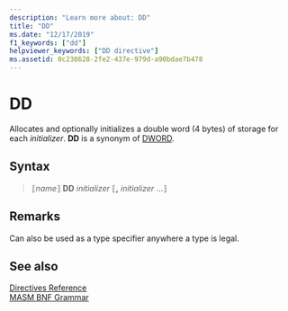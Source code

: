 ```yaml
---
description: "Learn more about: DD"
title: "DD"
ms.date: "12/17/2019"
f1_keywords: ["dd"]
helpviewer_keywords: ["DD directive"]
ms.assetid: 0c238628-2fe2-437e-979d-a90bdae7b478
---
```

# DD

Allocates and optionally initializes a double word (4 bytes) of storage for each *initializer*. **DD** is a synonym of [DWORD](dword.md).

## Syntax

> ⟦*name*⟧ **DD** *initializer* ⟦__,__ *initializer* ...⟧

## Remarks

Can also be used as a type specifier anywhere a type is legal.

## See also

[Directives Reference](directives-reference.md)\
[MASM BNF Grammar](masm-bnf-grammar.md)
